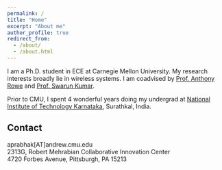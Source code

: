 ```yaml
---
permalink: /
title: "Home"
excerpt: "About me"
author_profile: true
redirect_from: 
  - /about/
  - /about.html
---
```


I am a Ph.D. student in ECE at Carnegie Mellon University. My research interests broadly lie in wireless systems. I am coadvised by [Prof. Anthony Rowe](https://users.ece.cmu.edu/~agr) and [Prof. Swarun Kumar](http://www.andrew.cmu.edu/user/swarunk/index.html).

Prior to CMU, I spent 4 wonderful years doing my undergrad at [National Institute of Technology Karnataka](https://www.nitk.ac.in/), Surathkal, India.

## Contact
aprabhak[AT]andrew.cmu.edu<br/>
2313G, Robert Mehrabian Collaborative Innovation Center<br/>
4720 Forbes Avenue, Pittsburgh, PA 15213<br/>
